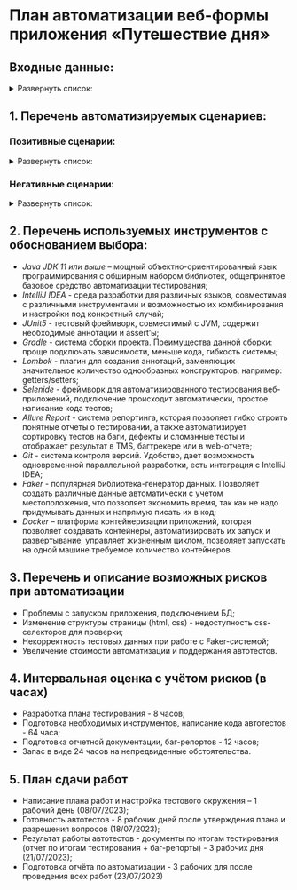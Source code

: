 # План автоматизации веб-формы приложения «Путешествие дня»

## Входные данные:

<details> <summary>Развернуть список:</summary>

**Валидные карты для тестирования:**

- 4444 4444 4444 4441, status APPROVED
- 4444 4444 4444 4442, status DECLINED

**Валидные данные для карт:**

- Номер карты из 16 цифр
- Месяц в формате от 01 до 12 (не раньше текущего месяца в текущем году)
- Год в формате двух последних цифр полного номера года(например: 24, 25 и т. д.)
- Владелец в формате двух слов (Имя и Фамилия) буквами латинского алфавита
- CVC в формате 3-х цифр

**Валидные данные срока действия карты устанавливаются не ранее текущей даты и не старше 5 лет от текущей даты.**
</details>

## 1. Перечень автоматизируемых сценариев:

### Позитивные сценарии:

<details> <summary>Развернуть список:</summary>

**1. Сценарий покупки тура через кнопку "Купить" с главной страницы сервиса**

**Тест-кейс 1.1:** Удачная покупка тура при оплате картой с валидным номером и достаточным количеством средств на счете:

Шаг 1: Открыть главную страницу сервиса http://localhost:8080/

Шаг 2: Нажать кнопку "Купить"

Шаг 3: Заполнить все поля валидными данными карты с достаточным количеством средств на счете (Номер карты -
4444 4444 4444 4441, Месяц - 07, Год - 24, Владелец – Ivan Sidorov, CVC/CVV - 545)

Шаг 4: Нажать кнопку "Продолжить"

**_Ожидаемый результат:_** В правом верхнем углу появляется сообщение "Успешно. Операция одобрена банком"

**Тест-кейс 1.2:** Отклонение покупки тура при оплате картой с валидным номером, но с недостаточным количеством средств
на счете

Шаг 1: Открыть главную страницу сервиса http://localhost:8080/

Шаг 2: Нажать кнопку "Купить"

Шаг 3: Заполнить все поля валидными данными карты с достаточным количеством средств на счете (Номер карты - 4444 4444
4444 4441, Месяц - 07, Год - 24, Владелец – Ivan Sidorov, CVC/CVV - 545)

Шаг 4: Нажать кнопку "Продолжить"

**_Ожидаемый результат:_** В правом верхнем углу появляется сообщение "Ошибка! Банк отказал в проведении операции"

**2. Сценарий покупки тура через кнопку "Купить в кредит" с главной страницы сервиса**

**Тест-кейс 2.1:** Удачная покупка тура в кредит при оплате картой с валидным номером и достаточным кредитным лимитом

Шаг 1: Открыть главную страницу сервиса http://localhost:8080/

Шаг 2: Нажать кнопку "Купить в кредит"

Шаг 3: Заполнить все поля валидными данными карты с достаточным количеством средств на счете (Номер карты - 4444 4444
4444 4441, Месяц - 07, Год - 24, Владелец – Ivan Sidorov, CVC/CVV - 545)

Шаг 4: Нажать кнопку "Продолжить"

**_Ожидаемый результат:_** В правом верхнем углу появляется сообщение "Успешно. Операция одобрена банком"

**Тест-кейс 2.2:** Отклонение покупки тура в кредит при оплате картой с валидным номером, но с недостаточным кредитным
лимитом

Шаг 1: Открыть главную страницу сервиса http://localhost:8080/

Шаг 2: Нажать кнопку "Купить в кредит"

Шаг 3: Заполнить все поля валидными данными карты с достаточным количеством средств на счете (Номер карты - 4444 4444
4444 4442, Месяц - 07, Год - 24, Владелец – Ivan Sidorov, CVC/CVV - 545)

Шаг 4: Нажать кнопку "Продолжить"

**_Ожидаемый результат:_** В правом верхнем углу появляется сообщение "Ошибка! Банк отказал в проведении операции"
</details>

### Негативные сценарии:

<details> <summary>Развернуть список:</summary>

*_Предусловие:_*

1. Перед выполнением всех сценариев необходимо открыть главную страницу сервиса http://localhost:8080/
2. Сценарии одинаковые как для покупки тура обычной дебетовой картой, так и для покупки в кредит
3. Для сценария покупки тура с помощью дебетовой карты необходимо нажать на кнопку "Купить"
4. Для сценария покупки тура в кредит необходимо нажать на кнопку "Купить в кредит"

**Тест-кейс 1:** Отправка пустой формы заявки покупки тура

Шаг 1: Оставить все поля пустыми

Шаг 2: Нажать кнопку "Продолжить"

**_Ожидаемый результат:_** Отображаются ошибки под полями ввода "Поле обязательно для заполнения"

**Тест-кейс 2:** Отправка формы заявки с полем "Владелец" на кириллице

Шаг 1: В поле "Владелец" вводим имя и фамилию на кириллице (Иван Сидоров)

Шаг 2: Остальные поля заполняем валидными данными (Номер карты - 4444 4444 4444 4441, Месяц - 07, Год - 24, CVC/CVV - 545)

Шаг 3: Нажимаем кнопку "Продолжить"

**_Ожидаемый результат:_** Отображается ошибка под полем ввода "Неверный формат"

**Тест-кейс 3:** Отправка формы заявки с одним словом на латинице в поле "Владелец"

Шаг 1: В поле "Владелец" вводим только имя на латинице (Ivan)

Шаг 2: Остальные поля заполняем валидными данными (Номер карты - 4444 4444 4444 4441, Месяц - 07, Год - 24, CVC/CVV - 545)

Шаг 3: Нажимаем кнопку "Продолжить"

**_Ожидаемый результат:_** Отображается ошибка под полем ввода "Неверный формат "

**Тест-кейс 4:** Отправка формы заявки со спецсимволами или цифрами в поле "Владелец"

Шаг 1: В поле "Владелец" вводим спецсимволы  (№;;%:?*)

Шаг 2: В поле "Владелец" вводим цифры (12365458)

**_Ожидаемый результат:_** Невозможно ввести спецсимволы или цифры, поле "Владелец" блокируется

**Тест-кейс 5:** Отправка формы заявки с граничными значениями поле "Владелец"

Шаг 1: В поле "Владелец" вводим 1 символ (I)

Шаг 2: Остальные поля заполняем валидными данными (Номер карты - 4444 4444 4444 4441, Месяц - 07, Год - 24, CVC/CVV - 545)

Шаг 3: Нажимаем кнопку "Продолжить"

**_Ожидаемый результат:_** Отображается ошибка под полем ввода "Неверный формат"

**Тест-кейс 6:** Отправка формы заявки с невалидными данными в поле "Номер карты"

Шаг 1: В поле "Номер карты" вводим невалидные данные (2845 5067 6555 7536)

Шаг 2: Остальные поля заполняем валидными данными (Месяц - 07, Год - 24, Владелец – Ivan Sidorov, CVC/CVV - 545)

Шаг 3: Нажимаем кнопку "Продолжить"

**_Ожидаемый результат:_** Отображается ошибка "Ошибка! Банк отказал в проведении операции"

**Тест-кейс 7:** Отправка формы заявки с граничными значениями (менее 16 цифр) в поле "Номер карты"

Шаг 1: В поле "Номер карты" вводим менее 16 цифр (4444 4444 4444)

Шаг 2: Остальные поля заполняем валидными данными (Месяц - 07, Год - 24, Владелец – Ivan Sidorov, CVC/CVV - 545)

Шаг 3: Нажимаем кнопку "Продолжить"

**_Ожидаемый результат:_** Отображается ошибка под полем ввода "Неверный формат"

**Тест-кейс 8:** Отправка формы заявки с граничными значениями (более 16 цифр) в поле "Номер карты"

Шаг 1: В поле "Номер карты" вводим более 16 цифр (4444 4444 4444 4441123)

**_Ожидаемый результат:_** Невозможно ввести более 16 цифр, поле "Номер карты" блокируется

**Тест-кейс 9:** Отправка формы заявки со спецсимволами или буквами (латиница или кириллица) в поле "Номер карты"

Шаг 1: В поле "Номер карты" вводим спецсимволы  (№;;%:?*»№;%)

Шаг 2: В поле "Номер карты" вводим буквы (ИвановПетрова или IvanovPetrova)

**_Ожидаемый результат:_** Невозможно ввести спецсимволы или буквы, поле "Номер карты" блокируется

**Тест-кейс 10:** Отправка формы заявки с невалидными данными в полем "Месяц"

Шаг 1: В поле "Месяц" вводим цифру до 10, не ставя впереди 0

Шаг 2: Остальные поля заполняем валидными данными (Номер карты - 4444 4444 4444 4441, Год - 24, Владелец – Ivan Sidorov,
CVC/CVV - 545)

Шаг 3: Нажимаем кнопку "Продолжить"

**_Ожидаемый результат:_** Отображается ошибка под полем ввода "Неверный формат"

**Тест-кейс 11:** Отправка формы заявки с невалидным сроком карты в поле "Месяц"

Шаг 1: В поле "Месяц" вводим цифры 13 и более (25)

Шаг 2: Остальные поля заполняем валидными данными (Номер карты - 4444 4444 4444 4441, Год - 24, Владелец – Ivan Sidorov,
CVC/CVV - 545)

Шаг 3: Нажимаем кнопку "Продолжить"

**_Ожидаемый результат:_** Отображается ошибка “Ошибка! Неверно указан срок действия карты"

**Тест-кейс 12:** Отправка формы заявки с граничными значениями (более 2 цифр) в поле "Месяц"

Шаг 1: В поле "Месяц" вводим более 2 цифр (023)

**_Ожидаемый результат:_** Невозможно ввести более 2 цифр, поле "Месяц" блокируется

**Тест-кейс 13:** Отправка формы заявки со спецсимволами или буквами (латиница или кириллица) в поле "Месяц"

Шаг 1: В поле "Месяц" вводим спецсимволы  (№%)

Шаг 2: В поле "Месяц" вводим буквы (Ив или Iv)

**_Ожидаемый результат:_** Невозможно ввести спецсимволы или буквы, поле "Месяц" блокируется

**Тест-кейс 14:** Отправка формы заявки с невалидными данными (год меньше текущего) в поле "Год"

Шаг 1: В поле "Год" вводим год меньше текущего (19)

Шаг 2: Остальные поля заполняем валидными данными (Номер карты - 4444 4444 4444 4441, Месяц - 07, Владелец – Ivan
Sidorov, CVC/CVV - 545)

Шаг 3: Нажимаем кнопку "Продолжить"

**_Ожидаемый результат:_** Отображается ошибка "Ошибка! Cрок действия карты истек"

**Тест-кейс 15:** Отправка формы заявки с невалидными данными (год превышает действие карты) в поле "Год"

Шаг 1: В поле "Год" вводим год, чтобы дата превышала срок действия карты (29)

Шаг 2: Остальные поля заполняем валидными данными (Номер карты - 4444 4444 4444 4441, Месяц - 07, Владелец – Ivan
Sidorov, CVC/CVV - 545)

Шаг 3: Нажимаем кнопку "Продолжить"

**_Ожидаемый результат:_** Отображается ошибка “Ошибка! Неверно указан срок действия карты"

**Тест-кейс 16:** Отправка формы заявки с граничными значениями (более 2 цифр) в поле "Год"

Шаг 1: В поле "Год" вводим более 2 цифр (245)

**_Ожидаемый результат:_** Невозможно ввести более 2 цифр, поле "Год" блокируется

**Тест-кейс 17:** Отправка формы заявки со спецсимволами или буквами (латиница или кириллица) в поле "Год"

Шаг 1: В поле "Год" вводим спецсимволы  (№%)

Шаг 2: В поле "Год" вводим буквы (Ив или Iv)

**_Ожидаемый результат:_** Невозможно ввести спецсимволы или буквы, поле "Год" блокируется

**Тест-кейс 18:** Отправка формы заявки с граничными значениями (более 3 цифр) в поле "CVC/CVV"

Шаг 1: В поле "CVC/CVV" вводим более 3 цифр (2454)

**_Ожидаемый результат:_** Невозможно ввести более 3 цифр, поле "CVC/CVV" блокируется

**Тест-кейс 19:** Отправка формы заявки с граничными значениями (менее 3 цифр) в поле "CVC/CVV"

Шаг 1: В поле "CVC/CVV" вводим менее 2 цифр (22)

Шаг 2: Остальные поля заполняем валидными данными (Номер карты - 4444 4444 4444 4441, Месяц - 07, Год - 24, Владелец –
Ivan Sidorov)

Шаг 3: Нажимаем кнопку "Продолжить"

**_Ожидаемый результат:_** Отображается ошибка под полем ввода "Неверный формат"

**Тест-кейс 20:** Отправка формы заявки со спецсимволами или буквами (латиница или кириллица) в поле "CVC/CVV"

Шаг 1: В поле "CVC/CVV" вводим спецсимволы  (№%№)

Шаг 2: В поле "CVC/CVV" вводим буквы (Ивa или Iva)

**_Ожидаемый результат:_** Невозможно ввести спецсимволы или буквы, поле "CVC/CVV" блокируется
</details>

## 2. Перечень используемых инструментов с обоснованием выбора:

* _Java JDK 11 или выше_ – мощный объектно-ориентированный язык программирования с обширным набором библиотек,
  общепринятое базовое средство автоматизации тестирования;
* _IntelliJ IDEA_ - среда разработки для различных языков, совместимая с различными инструментами и возможностью их
  комбинирования и настройки под конкретный случай;
* _JUnit5_ - тестовый фреймворк, совместимый с JVM, содержит необходимые аннотации и assert’ы;
* _Gradle_ - система сборки проекта. Преимущества данной сборки: проще подключать зависимости, меньше кода, гибкость
  системы;
* _Lombok_ - плагин для создания аннотаций, заменяющих значительное количество однообразных конструкторов, например:
  getters/setters;
* _Selenide_ - фреймворк для автоматизированного тестирования веб-приложений, подключение происходит автоматически,
  простое написание кода тестов;
* _Allure Report_ - система репортинга, которая позволяет гибко строить понятные отчеты о тестировании, а также
  автоматизирует сортировку тестов на баги, дефекты и сломанные тесты и отображает результат в TMS, багтрекере или в
  web-отчете;
* _Git_ - система контроля версий. Удобство, дает возможность одновременной параллельной разработки, есть интеграция с
  IntelliJ IDEA;
* _Faker_ - популярная библиотека-генератор данных. Позволяет создать различные данные автоматически с учетом местоположения, что позволяет экономить время, так как не надо придумывать данных и напрямую писать их в код;
* _Docker_ – платформа контейнеризации приложений, которая позволяет создавать контейнеры, автоматизировать их запуск и
  развертывание, управляет жизненным циклом, позволяет запускать на одной машине требуемое количество контейнеров.

## 3. Перечень и описание возможных рисков при автоматизации

* Проблемы с запуском приложения, подключением БД;
* Изменение структуры страницы (html, css) - недоступность css-селекторов для проверки;
* Некорректность тестовых данных при работе с Faker-системой;
* Увеличение стоимости автоматизации и поддержания автотестов.

## 4. Интервальная оценка с учётом рисков (в часах)

* Разработка плана тестирования - 8 часов;
* Подготовка необходимых инструментов, написание кода автотестов - 64 часа;
* Подготовка отчетной документации, баг-репортов - 12 часов;
* Запас в виде 24 часов на непредвиденные обстоятельства.

## 5. План сдачи работ

* Написание плана работ и настройка тестового окружения – 1 рабочий день (08/07/2023);
* Готовность автотестов - 8 рабочих дней после утверждения плана и разрешения вопросов (18/07/2023);
* Результат работы автотестов - документы по итогам тестирования (отчет по итогам тестирования + баг-репорты) - 3
  рабочих дня (21/07/2023);
* Подготовка отчёта по автоматизации - 3 рабочих для после проведения всех работ (23/07/2023)
